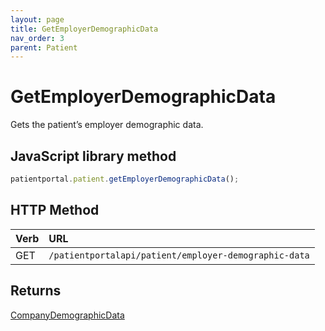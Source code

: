 ```yaml
---
layout: page
title: GetEmployerDemographicData
nav_order: 3
parent: Patient
---
```


# GetEmployerDemographicData

Gets the patient’s employer demographic data.

## JavaScript library method

```javascript
patientportal.patient.getEmployerDemographicData();
```

## HTTP Method

| Verb | URL                                               |
|:-----|:--------------------------------------------------|
| GET | `/patientportalapi/patient/employer-demographic-data` |

## Returns

[CompanyDemographicData](../objects-and-data-types/companydemographicdata)
